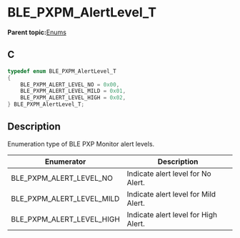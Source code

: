 # BLE\_PXPM\_AlertLevel\_T

**Parent topic:**[Enums](GUID-4E70AF2E-7136-4DBA-BA83-8C67FAACF9F8.md)

## C

```c
typedef enum BLE_PXPM_AlertLevel_T
{
    BLE_PXPM_ALERT_LEVEL_NO = 0x00,
    BLE_PXPM_ALERT_LEVEL_MILD = 0x01,
    BLE_PXPM_ALERT_LEVEL_HIGH = 0x02,
} BLE_PXPM_AlertLevel_T;
```

## Description

Enumeration type of BLE PXP Monitor alert levels.

|Enumerator|Description|
|----------|-----------|
|BLE\_PXPM\_ALERT\_LEVEL\_NO|Indicate alert level for No Alert.|
|BLE\_PXPM\_ALERT\_LEVEL\_MILD|Indicate alert level for Mild Alert.|
|BLE\_PXPM\_ALERT\_LEVEL\_HIGH|Indicate alert level for High Alert.|

